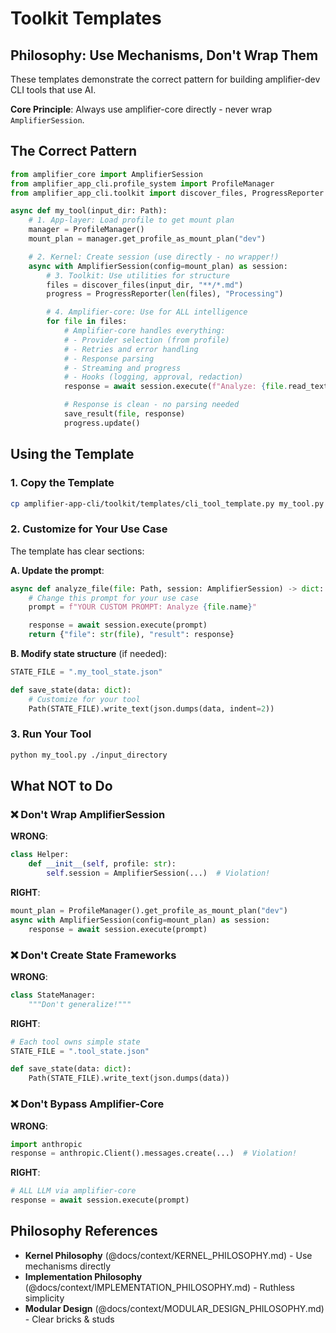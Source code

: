 # Toolkit Templates

## Philosophy: Use Mechanisms, Don't Wrap Them

These templates demonstrate the correct pattern for building amplifier-dev CLI tools that use AI.

**Core Principle**: Always use amplifier-core directly - never wrap `AmplifierSession`.

## The Correct Pattern

```python
from amplifier_core import AmplifierSession
from amplifier_app_cli.profile_system import ProfileManager
from amplifier_app_cli.toolkit import discover_files, ProgressReporter

async def my_tool(input_dir: Path):
    # 1. App-layer: Load profile to get mount plan
    manager = ProfileManager()
    mount_plan = manager.get_profile_as_mount_plan("dev")

    # 2. Kernel: Create session (use directly - no wrapper!)
    async with AmplifierSession(config=mount_plan) as session:
        # 3. Toolkit: Use utilities for structure
        files = discover_files(input_dir, "**/*.md")
        progress = ProgressReporter(len(files), "Processing")

        # 4. Amplifier-core: Use for ALL intelligence
        for file in files:
            # Amplifier-core handles everything:
            # - Provider selection (from profile)
            # - Retries and error handling
            # - Response parsing
            # - Streaming and progress
            # - Hooks (logging, approval, redaction)
            response = await session.execute(f"Analyze: {file.read_text()}")

            # Response is clean - no parsing needed
            save_result(file, response)
            progress.update()
```

## Using the Template

### 1. Copy the Template

```bash
cp amplifier-app-cli/toolkit/templates/cli_tool_template.py my_tool.py
```

### 2. Customize for Your Use Case

The template has clear sections:

**A. Update the prompt**:
```python
async def analyze_file(file: Path, session: AmplifierSession) -> dict:
    # Change this prompt for your use case
    prompt = f"YOUR CUSTOM PROMPT: Analyze {file.name}"

    response = await session.execute(prompt)
    return {"file": str(file), "result": response}
```

**B. Modify state structure** (if needed):
```python
STATE_FILE = ".my_tool_state.json"

def save_state(data: dict):
    # Customize for your tool
    Path(STATE_FILE).write_text(json.dumps(data, indent=2))
```

### 3. Run Your Tool

```bash
python my_tool.py ./input_directory
```

## What NOT to Do

### ❌ Don't Wrap AmplifierSession

**WRONG**:
```python
class Helper:
    def __init__(self, profile: str):
        self.session = AmplifierSession(...)  # Violation!
```

**RIGHT**:
```python
mount_plan = ProfileManager().get_profile_as_mount_plan("dev")
async with AmplifierSession(config=mount_plan) as session:
    response = await session.execute(prompt)
```

### ❌ Don't Create State Frameworks

**WRONG**:
```python
class StateManager:
    """Don't generalize!"""
```

**RIGHT**:
```python
# Each tool owns simple state
STATE_FILE = ".tool_state.json"

def save_state(data: dict):
    Path(STATE_FILE).write_text(json.dumps(data))
```

### ❌ Don't Bypass Amplifier-Core

**WRONG**:
```python
import anthropic
response = anthropic.Client().messages.create(...)  # Violation!
```

**RIGHT**:
```python
# ALL LLM via amplifier-core
response = await session.execute(prompt)
```

## Philosophy References

- **Kernel Philosophy** (@docs/context/KERNEL_PHILOSOPHY.md) - Use mechanisms directly
- **Implementation Philosophy** (@docs/context/IMPLEMENTATION_PHILOSOPHY.md) - Ruthless simplicity
- **Modular Design** (@docs/context/MODULAR_DESIGN_PHILOSOPHY.md) - Clear bricks & studs
